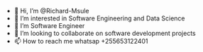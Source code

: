 - 👋 Hi, I’m @Richard-Msule
- 👀 I’m interested in Software Engineering and Data Science
- 🌱 I’m Software Engineer
- 💞️ I’m looking to collaborate on software development projects
- 📫 How to reach me whatsap +255653122401

<!---
Richard-Msule/Richard-Msule is a ✨ special ✨ repository because its `README.md` (this file) appears on your GitHub profile.
You can click the Preview link to take a look at your changes.
--->
